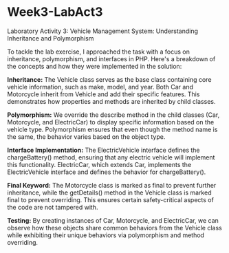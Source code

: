 # Week3-LabAct3
Laboratory Activity 3: Vehicle Management System: Understanding Inheritance and Polymorphism

To tackle the lab exercise, I approached the task with a focus on inheritance, polymorphism, and interfaces in PHP. 
Here's a breakdown of the concepts and how they were implemented in the solution:

__Inheritance:__
The Vehicle class serves as the base class containing core vehicle information, such as make, model, and year. 
Both Car and Motorcycle inherit from Vehicle and add their specific features. 
This demonstrates how properties and methods are inherited by child classes.

__Polymorphism:__
We override the describe method in the child classes (Car, Motorcycle, and ElectricCar) to display specific information based on the vehicle type. 
Polymorphism ensures that even though the method name is the same, the behavior varies based on the object type.

__Interface Implementation:__
The ElectricVehicle interface defines the chargeBattery() method, ensuring that any electric vehicle will implement this functionality. 
ElectricCar, which extends Car, implements the ElectricVehicle interface and defines the behavior for chargeBattery().

__Final Keyword:__
The Motorcycle class is marked as final to prevent further inheritance, while the getDetails() method in the Vehicle class is marked final to prevent overriding. 
This ensures certain safety-critical aspects of the code are not tampered with.

__Testing:__
By creating instances of Car, Motorcycle, and ElectricCar, we can observe how these objects share common behaviors from the Vehicle class while exhibiting their unique behaviors via polymorphism and method overriding.
